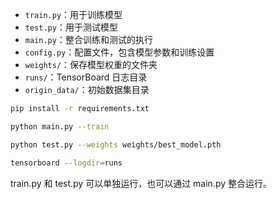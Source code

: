 - `train.py`：用于训练模型
- `test.py`：用于测试模型
- `main.py`：整合训练和测试的执行
- `config.py`：配置文件，包含模型参数和训练设置
- `weights/`：保存模型权重的文件夹
- `runs/`：TensorBoard 日志目录
- `origin_data/`：初始数据集目录

```bash
pip install -r requirements.txt
```

```bash
python main.py --train
```

```bash
python test.py --weights weights/best_model.pth
```

```bash
tensorboard --logdir=runs
```

train.py 和 test.py 可以单独运行，也可以通过 main.py 整合运行。

